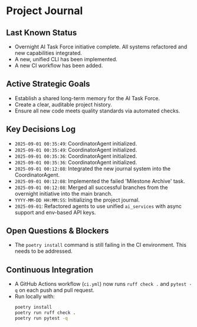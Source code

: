 # Project Journal

## Last Known Status
*   Overnight AI Task Force initiative complete. All systems refactored and new capabilities integrated.
*   A new, unified CLI has been implemented.
*   A new CI workflow has been added.

## Active Strategic Goals
- Establish a shared long-term memory for the AI Task Force.
- Create a clear, auditable project history.
- Ensure all new code meets quality standards via automated checks.

## Key Decisions Log
- `2025-09-01 00:35:49`: CoordinatorAgent initialized.
- `2025-09-01 00:35:49`: CoordinatorAgent initialized.
- `2025-09-01 00:35:36`: CoordinatorAgent initialized.
- `2025-09-01 00:35:36`: CoordinatorAgent initialized.
- `2025-09-01 00:12:08`: Integrated the new journal system into the CoordinatorAgent.
- `2025-09-01 00:12:08`: Implemented the failed 'Milestone Archive' task.
- `2025-09-01 00:12:08`: Merged all successful branches from the overnight initiative into the main branch.
- `YYYY-MM-DD HH:MM:SS`: Initializing the project journal.
- `2025-09-01`: Refactored agents to use unified `ai_services` with async support and env-based API keys.

## Open Questions & Blockers
- The `poetry install` command is still failing in the CI environment. This needs to be addressed.

## Continuous Integration
- A GitHub Actions workflow (`ci.yml`) now runs `ruff check .` and `pytest -q` on each push and pull request.
- Run locally with:
  ```bash
  poetry install
  poetry run ruff check .
  poetry run pytest -q
  ```